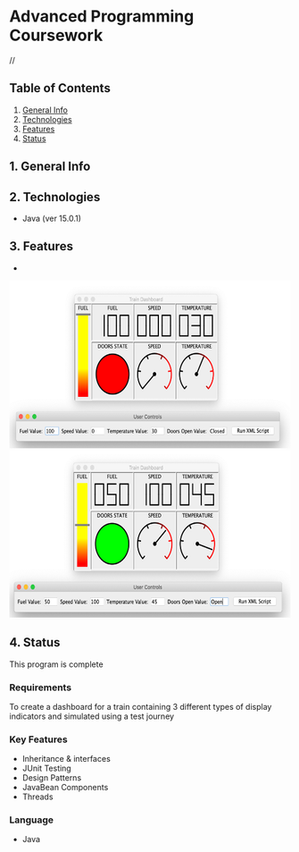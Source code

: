 # Advanced Programming Coursework

//


## Table of Contents
1. [General Info](#1-general-info)
2. [Technologies](#2-technologies)
3. [Features](#3-features)
4. [Status](#4-status)


## 1. General Info


## 2. Technologies
- Java (ver 15.0.1)


## 3. Features
- 

<img src="./Images/Dashboard_Startup.png" alt="Dashboard with fuel at 100%, speed at 0, temperature at 30 and door state closed" height=300 width=auto />
<img src="./Images/Dashboard_Custom.png" alt="Dashboard with fuel at 50%, speed at 100, temperature at 45 and door state open" height=300 width=auto />


## 4. Status
This program is complete


### Requirements
To create a dashboard for a train containing 3 different types of display indicators and simulated using a test journey

### Key Features
* Inheritance & interfaces
* JUnit Testing
* Design Patterns
* JavaBean Components
* Threads

### Language
* Java
